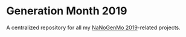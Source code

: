 # Generation Month 2019

A centralized repository for all my [NaNoGenMo 2019](https://github.com/NaNoGenMo/2019)-related projects.
